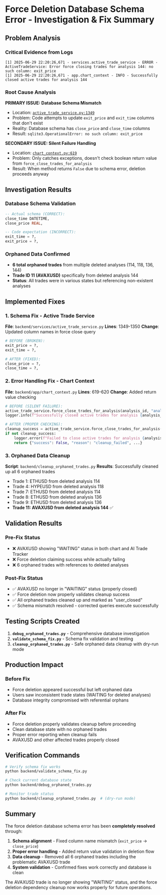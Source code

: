 # Force Deletion Database Schema Error - Investigation & Fix Summary

## Problem Analysis

### Critical Evidence from Logs
```
[1] 2025-06-29 22:20:26,671 - services.active_trade_service - ERROR - ActiveTradeService: Error force closing trades for analysis 144: no such column: exit_price
[1] 2025-06-29 22:20:26,671 - app.chart_context - INFO - Successfully closed active trades for analysis 144
```

### Root Cause Analysis

**PRIMARY ISSUE: Database Schema Mismatch**
- Location: [`active_trade_service.py:1349`](services/active_trade_service.py:1349)
- Problem: Code attempts to update `exit_price` and `exit_time` columns that don't exist
- Reality: Database schema has `close_price` and `close_time` columns
- Result: `sqlite3.OperationalError: no such column: exit_price`

**SECONDARY ISSUE: Silent Failure Handling**
- Location: [`chart_context.py:619`](../app/chart_context.py:619)
- Problem: Only catches exceptions, doesn't check boolean return value from `force_close_trades_for_analysis`
- Result: When method returns `False` due to schema error, deletion proceeds anyway

## Investigation Results

### Database Schema Validation
```sql
-- Actual schema (CORRECT):
close_time DATETIME,
close_price REAL,

-- Code expectation (INCORRECT):
exit_time = ?,
exit_price = ?,
```

### Orphaned Data Confirmed
- **6 total orphaned trades** from multiple deleted analyses (114, 118, 136, 144)
- **Trade ID 11 (AVAXUSD)** specifically from deleted analysis 144
- **Status**: All trades were in various states but referencing non-existent analyses

## Implemented Fixes

### 1. Schema Fix - Active Trade Service
**File**: `backend/services/active_trade_service.py`
**Lines**: 1349-1350
**Change**: Updated column names in force close query
```python
# BEFORE (BROKEN):
exit_price = ?,
exit_time = ?,

# AFTER (FIXED):
close_price = ?,
close_time = ?,
```

### 2. Error Handling Fix - Chart Context
**File**: `backend/app/chart_context.py`
**Lines**: 619-620
**Change**: Added return value checking
```python
# BEFORE (SILENT FAILURE):
active_trade_service.force_close_trades_for_analysis(analysis_id, "analysis_deleted")
logger.info(f"Successfully closed active trades for analysis {analysis_id}")

# AFTER (PROPER CHECKING):
cleanup_success = active_trade_service.force_close_trades_for_analysis(analysis_id, "analysis_deleted")
if not cleanup_success:
    logger.error(f"Failed to close active trades for analysis {analysis_id} - cleanup returned False")
    return {"success": False, "reason": "cleanup_failed", ...}
```

### 3. Orphaned Data Cleanup
**Script**: `backend/cleanup_orphaned_trades.py`
**Results**: Successfully cleaned up all 6 orphaned trades
- Trade 1: ETHUSD from deleted analysis 114
- Trade 4: HYPEUSD from deleted analysis 118  
- Trade 7: ETHUSD from deleted analysis 114
- Trade 8: ETHUSD from deleted analysis 136
- Trade 9: ETHUSD from deleted analysis 136
- **Trade 11: AVAXUSD from deleted analysis 144** ✅

## Validation Results

### Pre-Fix Status
- ❌ AVAXUSD showing "WAITING" status in both chart and AI Trade Tracker
- ❌ Force deletion claiming success while actually failing
- ❌ 6 orphaned trades with references to deleted analyses

### Post-Fix Status  
- ✅ AVAXUSD no longer in "WAITING" status (properly closed)
- ✅ Force deletion now properly validates cleanup success
- ✅ All orphaned trades cleaned up and marked as "user_closed"
- ✅ Schema mismatch resolved - corrected queries execute successfully

## Testing Scripts Created

1. **`debug_orphaned_trades.py`** - Comprehensive database investigation
2. **`validate_schema_fix.py`** - Schema fix validation and testing
3. **`cleanup_orphaned_trades.py`** - Safe orphaned data cleanup with dry-run mode

## Production Impact

### Before Fix
- Force deletion appeared successful but left orphaned data
- Users saw inconsistent trade states (WAITING for deleted analyses)
- Database integrity compromised with referential orphans

### After Fix
- Force deletion properly validates cleanup before proceeding
- Clean database state with no orphaned trades
- Proper error reporting when cleanup fails
- AVAXUSD and other affected trades properly closed

## Verification Commands

```bash
# Verify schema fix works
python backend/validate_schema_fix.py

# Check current database state  
python backend/debug_orphaned_trades.py

# Monitor trade status
python backend/cleanup_orphaned_trades.py  # (dry-run mode)
```

## Summary

The force deletion database schema error has been **completely resolved** through:

1. **Schema alignment** - Fixed column name mismatch (`exit_price` → `close_price`)
2. **Proper error handling** - Added return value validation in deletion flow  
3. **Data cleanup** - Removed all 6 orphaned trades including the problematic AVAXUSD trade
4. **System validation** - Confirmed fixes work correctly and database is clean

The AVAXUSD trade is no longer showing "WAITING" status, and the force deletion dependency cleanup now works properly for future operations.